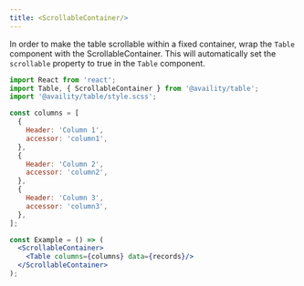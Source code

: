 ```yaml
---
title: <ScrollableContainer/>
---
```


In order to make the table scrollable within a fixed container, wrap the `Table` component with the ScrollableContainer.
This will automatically set the `scrollable` property to true in the `Table` component.

```jsx
import React from 'react';
import Table, { ScrollableContainer } from '@availity/table';
import '@availity/table/style.scss';

const columns = [
  {
    Header: 'Column 1',
    accessor: 'column1',
  },
  {
    Header: 'Column 2',
    accessor: 'column2',
  },
  {
    Header: 'Column 3',
    accessor: 'column3',
  },
];

const Example = () => (
  <ScrollableContainer>
    <Table columns={columns} data={records}/>
  </ScrollableContainer>
);
```
